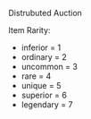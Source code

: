 Distrubuted Auction

Item Rarity:
- inferior = 1
- ordinary = 2
- uncommon = 3
- rare = 4
- unique = 5
- superior = 6
- legendary = 7